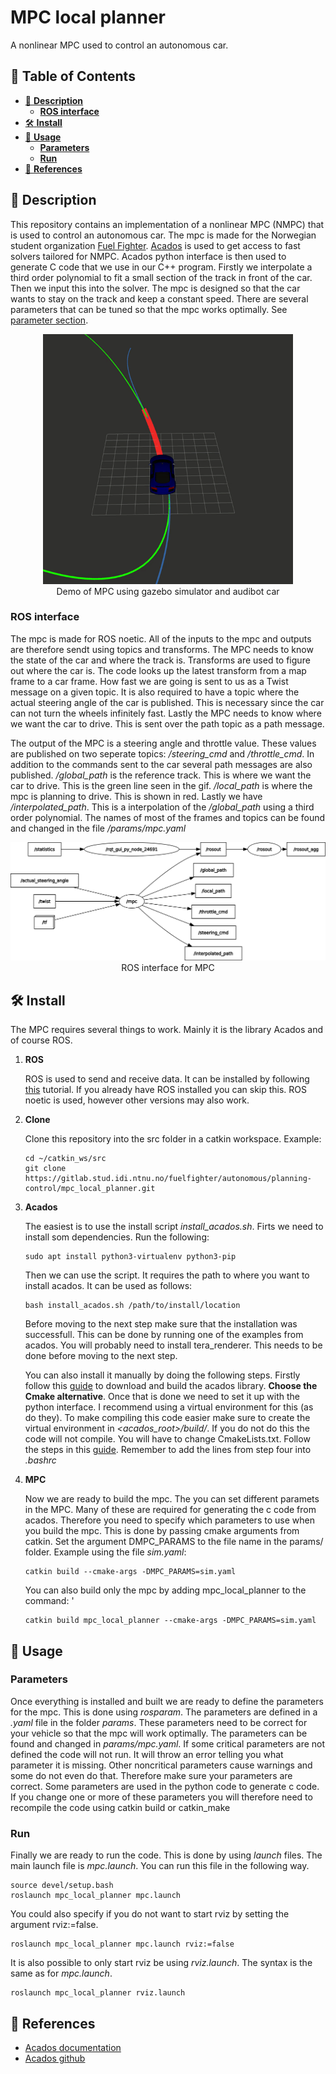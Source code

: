 # **MPC local planner**
A nonlinear MPC used to control an autonomous car.

## :book: **Table of Contents**
- [:notebook_with_decorative_cover: **Description**](#description)
  * [**ROS interface**](#ROS_interface)
- [:hammer_and_wrench: **Install**](#install)
- [:rocket: **Usage**](#usage)
  * [**Parameters**](#parameters)
  * [**Run**](#run)
- [:link: **References**](#references)

<!-- <small><i><a href='http://ecotrust-canada.github.io/markdown-toc/'>Table of contents generated with markdown-toc</a></i></small> -->


## :notebook_with_decorative_cover: **Description** <a name="description"></a>
This repository contains an implementation of a nonlinear MPC (NMPC) that is used to control an autonomous car. The mpc is made for the Norwegian student organization [Fuel Fighter](https://www.fuelfighter.no/). [Acados](https://docs.acados.org/) is used to get access to fast solvers tailored for NMPC. Acados python interface is then used to generate C code that we use in our C++ program. Firstly we interpolate a third order polynomial to fit a small section of the track in front of the car. Then we input this into the solver. The mpc is designed so that the car wants to stay on the track and keep a constant speed. There are several parameters that can be tuned so that the mpc works optimally. See [parameter section](#parameters).

<div align="center">
 <img src="images/mpc_demo.gif" width="400">
 <br>
 <figcaption align="center">Demo of MPC using gazebo simulator and audibot car</figcaption>
</div>
 
### **ROS interface** <a name="ROS_interface"></a>
The mpc is made for ROS noetic. All of the inputs to the mpc and outputs are therefore sendt using topics and transforms. The MPC needs to know the state of the car and where the track is. Transforms are used to figure out where the car is. The code looks up the latest transform from a map frame to a car frame. How fast we are going is sent to us as a Twist message on a given topic. It is also required to have a topic where the actual steering angle of the car is published. This is necessary since the car can not turn the wheels infinitely fast. Lastly the MPC needs to know where we want the car to drive. This is sent over the path topic as a path message.

The output of the MPC is a steering angle and throttle value. These values are published on two seperate topics: */steering_cmd* and */throttle_cmd*. In addition to the commands sent to the car several path messages are also published. */global_path* is the reference track. This is where we want the car to drive. This is the green line seen in the gif. */local_path* is where the mpc is planning to drive. This is shown in red. Lastly we have */interpolated_path*. This is a interpolation of the */global_path* using a third order polynomial. The names of most of the frames and topics can be found and changed in the file */params/mpc.yaml*

<div align="center">
 <img src="images/ros_graph_MPC.png" width="700">
 <br>
 <figcaption align="center">ROS interface for MPC</figcaption>
</div>
 
## :hammer_and_wrench: **Install** <a name="install"></a>
The MPC requires several things to work. Mainly it is the library Acados and of course ROS.
 
1. **ROS**
 
   ROS is used to send and receive data. It can be installed by following [this]((http://wiki.ros.org/noetic/Installation)) tutorial. If you already have ROS installed you can skip this. ROS noetic is used, however other versions may also work.
2. **Clone**

   Clone this repository into the src folder in a catkin workspace. Example:

   ```terminal
   cd ~/catkin_ws/src
   git clone https://gitlab.stud.idi.ntnu.no/fuelfighter/autonomous/planning-control/mpc_local_planner.git
   ```
3. **Acados**

   The easiest is to use the install script *install_acados.sh*. Firts we need to install som dependencies. Run the following:
   
   ```terminal
   sudo apt install python3-virtualenv python3-pip
   ```
   
   Then we can use the script. It requires the path to where you want to install acados. It can be used as follows:

   ```terminal
   bash install_acados.sh /path/to/install/location
   ```
 
   Before moving to the next step make sure that the installation was successfull. This can be done by running one of the examples from acados. You will probably need to install tera_renderer. This needs to be done before moving to the next step.
   
   You can also install it manually by doing the following steps. Firstly follow this [guide](https://docs.acados.org/installation/index.html) to download and build the acados library. **Choose the Cmake alternative**. Once that is done we need to set it up with the python interface. I recommend using a virtual environment for this (as do they). To make compiling this code easier make sure to create the virtual environment in *<acados_root>/build/*. If you do not do this the code will not compile. You will have to change CmakeLists.txt. Follow the steps in this [guide](https://docs.acados.org/python_interface/index.html). Remember to add the lines from step four into *.bashrc*

4. **MPC**

   Now we are ready to build the mpc. The you can set different paramets in the MPC. Many of these are required for generating the c code from acados. Therefore you need to specify which parameters to use when you build the mpc. This is done by passing cmake arguments from catkin. Set the argument DMPC_PARAMS to the file name in the params/ folder. Example using the file *sim.yaml*:

   ```terminal
   catkin build --cmake-args -DMPC_PARAMS=sim.yaml
   ```

   You can also build only the mpc by adding mpc_local_planner to the command: '

   ```terminal
   catkin build mpc_local_planner --cmake-args -DMPC_PARAMS=sim.yaml
   ```

## :rocket: **Usage** <a name="usage"></a>
 
### **Parameters** <a name="parameters"></a>
Once everything is installed and built we are ready to define the parameters for the mpc. This is done using *rosparam*. The parameters are defined in a *.yaml* file in the folder *params*. These parameters need to be correct for your vehicle so that the mpc will work optimally. The parameters can be found and changed in *params/mpc.yaml*. If some critical parameters are not defined the code will not run. It will throw an error telling you what parameter it is missing. Other noncritical parameters cause warnings and some do not even do that. Therefore make sure your parameters are correct. Some parameters are used in the python code to generate c code. If you change one or more of these parameters you will therefore need to recompile the code using catkin build or catkin_make

### **Run** <a name="run"></a>
Finally we are ready to run the code. This is done by using *launch* files. The main launch file is *mpc.launch*. You can run this file in the following way.
```terminal
source devel/setup.bash
roslaunch mpc_local_planner mpc.launch
```
You could also specify if you do not want to start rviz by setting the argument rviz:=false.
```terminal
roslaunch mpc_local_planner mpc.launch rviz:=false
```
It is also possible to only start rviz be using *rviz.launch*. The syntax is the same as for *mpc.launch*.
```terminal
roslaunch mpc_local_planner rviz.launch
```

## :link: **References** <a name="references"></a>
- [Acados documentation](https://docs.acados.org/)
- [Acados github](https://github.com/acados/acados)